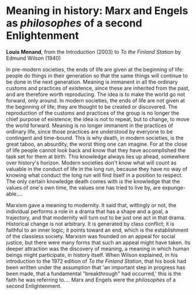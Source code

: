 # Meaning in history: Marx and Engels as *philosophes* of a second Enlightenment

**Louis Menand**, from the Introduction (2003) to *To the Finland Station* by Edmund Wilson (1940)

In pre-modern societies, the ends of life are given at the beginning of life:
people do things in their generation so that the same things will continue
to be done in the next generation. Meaning is immanent in all the ordinary
customs and practices of existence, since these are inherited from the past,
and are therefore worth reproducing. The idea is to make the world go not
forward, only around. In modern societies, the ends of life are not given at
the beginning of life; they are thought to be created or discovered. The
reproduction of the customs and practices of the group is no longer the
chief purpose of existence; the idea is not to repeat, but to change, to move
the world forward. Meaning is no longer immanent in the practices of
ordinary life, since those practices are understood by everyone to be
contingent and time-bound. This is why death, in modern societies, is the
great taboo, an absurdity, the worst thing one can imagine. For at the close
of life people cannot look back and know that they have accomplished the
task set for them at birth. This knowledge always lies up ahead,
somewhere over history's horizon. Modern societies don't know what will
count as valuable in the conduct of life in the long run, because they have
no way of knowing what conduct the long run will find itself in a position
to respect. The only certain knowledge death comes with is the knowledge
that the values of one's own time, the values one has tried to live by, are
expunge-able....

Marxism gave a meaning to modernity. It said that, wittingly or not, the
individual performs a role in a drama that has a shape and a goal, a
trajectory, and that modernity will turn out to be just one act in that drama.
Historical change is not arbitrary. It is generated by class conflict; it is
faithful to an inner logic; it points toward an end, which is the
establishment of the classless society. Marxism was founded on an appeal
for social justice, but there were many forms that such an appeal might
have taken. Its deeper attraction was the discovery of meaning, a meaning
in which human beings might participate, in history itself. When Wilson
explained, in his introduction to the 1972 edition of *To the Finland
Station*, that his book had been written under the assumption that 'an
important step in progress has been made, that a fundamental
"breakthrough" had occurred,' this is the faith he was referring to....
Marx and Engels were the *philosophes* of a second Enlightenment.
